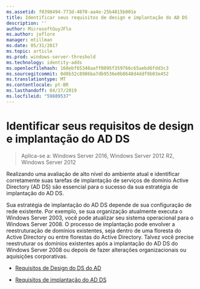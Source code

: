 ```yaml
---
ms.assetid: f0398494-773d-4070-aa4e-25b4815b001e
title: Identificar seus requisitos de design e implantação do AD DS
description: ''
author: MicrosoftGuyJFlo
ms.author: joflore
manager: mtillman
ms.date: 05/31/2017
ms.topic: article
ms.prod: windows-server-threshold
ms.technology: identity-adds
ms.openlocfilehash: 160ebf65348aaff0095f359766c65aebd6fdd3c3
ms.sourcegitcommit: 0d0b32c8986ba7db9536e0b8648d4ddf9b03e452
ms.translationtype: MT
ms.contentlocale: pt-BR
ms.lasthandoff: 04/17/2019
ms.locfileid: "59889537"
---
```

# <a name="identifying-your-ad-ds-design-and-deployment-requirements"></a>Identificar seus requisitos de design e implantação do AD DS

>Aplica-se a: Windows Server 2016, Windows Server 2012 R2, Windows Server 2012

Realizando uma avaliação de alto nível do ambiente atual e identificar corretamente suas tarefas de implantação de serviços de domínio Active Directory (AD DS) são essencial para o sucesso da sua estratégia de implantação do AD DS.  
  
Sua estratégia de implantação do AD DS depende de sua configuração de rede existente. Por exemplo, se sua organização atualmente executa o Windows Server 2003, você pode atualizar seu sistema operacional para o Windows Server 2008. O processo de implantação pode envolver a reestruturação de domínios existentes, seja dentro de uma floresta do Active Directory ou entre florestas do Active Directory. Talvez você precise reestruturar os domínios existentes após a implantação do AD DS do Windows Server 2008 ou depois de fazer alterações organizacionais ou aquisições corporativas.  
  
-   [Requisitos de Design do DS do AD](../../ad-ds/plan/AD-DS-Design-Requirements.md)  
  
-   [Requisitos de implantação do AD DS](../../ad-ds/plan/AD-DS-Deployment-Requirements.md)  
  



